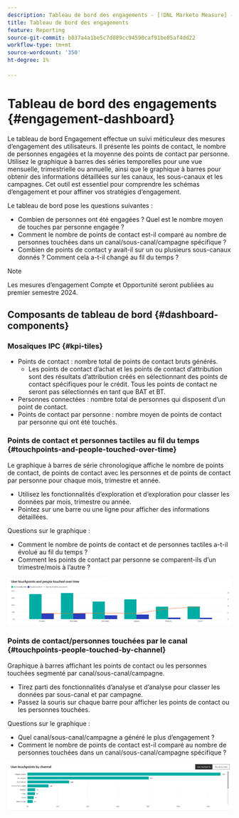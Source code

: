```yaml
---
description: Tableau de bord des engagements - [!DNL Marketo Measure] - Produit
title: Tableau de bord des engagements
feature: Reporting
source-git-commit: b037a4a1be5c7d089cc94590caf91be05af4dd22
workflow-type: tm+mt
source-wordcount: '350'
ht-degree: 1%

---
```


# Tableau de bord des engagements {#engagement-dashboard}

Le tableau de bord Engagement effectue un suivi méticuleux des mesures d’engagement des utilisateurs. Il présente les points de contact, le nombre de personnes engagées et la moyenne des points de contact par personne. Utilisez le graphique à barres des séries temporelles pour une vue mensuelle, trimestrielle ou annuelle, ainsi que le graphique à barres pour obtenir des informations détaillées sur les canaux, les sous-canaux et les campagnes. Cet outil est essentiel pour comprendre les schémas d’engagement et pour affiner vos stratégies d’engagement.

Le tableau de bord pose les questions suivantes :

* Combien de personnes ont été engagées ? Quel est le nombre moyen de touches par personne engagée ?
* Comment le nombre de points de contact est-il comparé au nombre de personnes touchées dans un canal/sous-canal/campagne spécifique ?
* Combien de points de contact y avait-il sur un ou plusieurs sous-canaux donnés ? Comment cela a-t-il changé au fil du temps ?

>[!NOTE]
>
>Les mesures d’engagement Compte et Opportunité seront publiées au premier semestre 2024.

## Composants de tableau de bord {#dashboard-components}

### Mosaïques IPC {#kpi-tiles}

* Points de contact : nombre total de points de contact bruts générés.
   * Les points de contact d’achat et les points de contact d’attribution sont des résultats d’attribution créés en sélectionnant des points de contact spécifiques pour le crédit. Tous les points de contact ne seront pas sélectionnés en tant que BAT et BT.
* Personnes connectées : nombre total de personnes qui disposent d’un point de contact.
* Points de contact par personne : nombre moyen de points de contact par personne qui ont été touchés.

### Points de contact et personnes tactiles au fil du temps {#touchpoints-and-people-touched-over-time}

Le graphique à barres de série chronologique affiche le nombre de points de contact, de points de contact avec les personnes et de points de contact par personne pour chaque mois, trimestre et année.

* Utilisez les fonctionnalités d’exploration et d’exploration pour classer les données par mois, trimestre ou année.
* Pointez sur une barre ou une ligne pour afficher des informations détaillées.

Questions sur le graphique :

* Comment le nombre de points de contact et de personnes tactiles a-t-il évolué au fil du temps ?
* Comment les points de contact par personne se comparent-ils d’un trimestre/mois à l’autre ?

![](assets/engagement-dashboard-1.png)

### Points de contact/personnes touchées par le canal {#touchpoints-people-touched-by-channel}

Graphique à barres affichant les points de contact ou les personnes touchées segmenté par canal/sous-canal/campagne.

* Tirez parti des fonctionnalités d’analyse et d’analyse pour classer les données par sous-canal et par campagne.
* Passez la souris sur chaque barre pour afficher les points de contact ou les personnes touchées.

Questions sur le graphique :

* Quel canal/sous-canal/campagne a généré le plus d’engagement ?
* Comment le nombre de points de contact est-il comparé au nombre de personnes touchées dans un canal/sous-canal/campagne spécifique ?

![](assets/engagement-dashboard-2.png)
